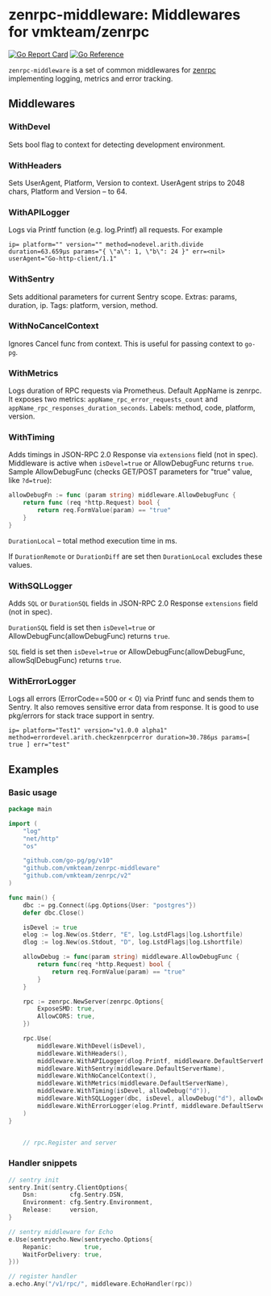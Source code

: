 # zenrpc-middleware: Middlewares for vmkteam/zenrpc

[![Go Report Card](https://goreportcard.com/badge/github.com/vmkteam/zenrpc-middleware)](https://goreportcard.com/report/github.com/vmkteam/zenrpc-middleware) [![Go Reference](https://pkg.go.dev/badge/github.com/vmkteam/zenrpc-middleware.svg)](https://pkg.go.dev/github.com/vmkteam/rpcgen)

`zenrpc-middleware` is a set of common middlewares for [zenrpc](https://github.com/vmkteam/zenrpc) implementing logging,
metrics and error tracking.

## Middlewares

### WithDevel

Sets bool flag to context for detecting development environment.

### WithHeaders
    
Sets UserAgent, Platform, Version to context. UserAgent strips to 2048 chars, Platform and Version – to 64.

### WithAPILogger

Logs via Printf function (e.g. log.Printf) all requests. For example

```text
ip= platform="" version="" method=nodevel.arith.divide duration=63.659µs params="{ \"a\": 1, \"b\": 24 }" err=<nil> userAgent="Go-http-client/1.1"
```

### WithSentry

Sets additional parameters for current Sentry scope. Extras: params, duration, ip. Tags: platform,
version, method.

### WithNoCancelContext

Ignores Cancel func from context. This is useful for passing context to `go-pg`.

### WithMetrics

Logs duration of RPC requests via Prometheus. Default AppName is zenrpc. It exposes two
metrics: `appName_rpc_error_requests_count` and `appName_rpc_responses_duration_seconds`. Labels: method, code,
platform, version.

### WithTiming

Adds timings in JSON-RPC 2.0 Response via `extensions` field (not in spec). Middleware is active
when `isDevel=true` or AllowDebugFunc returns `true`. Sample AllowDebugFunc (checks GET/POST parameters for "true"
value, like `?d=true`):

```go
allowDebugFn := func (param string) middleware.AllowDebugFunc {
    return func (req *http.Request) bool {
        return req.FormValue(param) == "true"
    }
}
```

`DurationLocal` – total method execution time in ms.

If `DurationRemote` or `DurationDiff` are set then `DurationLocal` excludes these values.

### WithSQLLogger

Adds `SQL` or `DurationSQL` fields in JSON-RPC 2.0 Response `extensions` field (not in spec).

`DurationSQL` field is set then  `isDevel=true` or AllowDebugFunc(allowDebugFunc) returns `true`.

`SQL` field is set then `isDevel=true` or AllowDebugFunc(allowDebugFunc, allowSqlDebugFunc) returns `true`.

### WithErrorLogger

Logs all errors (ErrorCode==500 or < 0) via Printf func and sends them to Sentry. It also removes
sensitive error data from response. It is good to use pkg/errors for stack trace support in sentry.

```text
ip= platform="Test1" version="v1.0.0 alpha1" method=errordevel.arith.checkzenrpcerror duration=30.786µs params=[ true ] err="test"
```

## Examples

### Basic usage

```go
package main

import (
	"log"
	"net/http"
	"os"

	"github.com/go-pg/pg/v10"
	"github.com/vmkteam/zenrpc-middleware"
	"github.com/vmkteam/zenrpc/v2"
)

func main() {
	dbс := pg.Connect(&pg.Options{User: "postgres"})
	defer dbс.Close()

	isDevel := true
	elog := log.New(os.Stderr, "E", log.LstdFlags|log.Lshortfile)
	dlog := log.New(os.Stdout, "D", log.LstdFlags|log.Lshortfile)

	allowDebug := func(param string) middleware.AllowDebugFunc {
		return func(req *http.Request) bool {
			return req.FormValue(param) == "true"
		}
	}

	rpc := zenrpc.NewServer(zenrpc.Options{
		ExposeSMD: true,
		AllowCORS: true,
	})

	rpc.Use(
		middleware.WithDevel(isDevel),
		middleware.WithHeaders(),
		middleware.WithAPILogger(dlog.Printf, middleware.DefaultServerName),
		middleware.WithSentry(middleware.DefaultServerName),
		middleware.WithNoCancelContext(),
		middleware.WithMetrics(middleware.DefaultServerName),
		middleware.WithTiming(isDevel, allowDebug("d")),
		middleware.WithSQLLogger(dbc, isDevel, allowDebug("d"), allowDebug("s")),
		middleware.WithErrorLogger(elog.Printf, middleware.DefaultServerName),
	)
}


    // rpc.Register and server
```

### Handler snippets

```go
// sentry init
sentry.Init(sentry.ClientOptions{
    Dsn:         cfg.Sentry.DSN,
    Environment: cfg.Sentry.Environment,
    Release:     version,
}

// sentry middleware for Echo
e.Use(sentryecho.New(sentryecho.Options{
    Repanic:         true,
    WaitForDelivery: true,
}))

// register handler
a.echo.Any("/v1/rpc/", middleware.EchoHandler(rpc))
```
